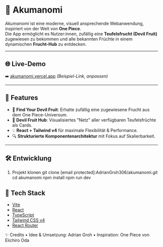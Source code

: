 # 🍈 Akumanomi

_Akumanomi_ ist eine moderne, visuell ansprechende Webanwendung, inspiriert von der Welt von **One Piece**.  
Die App ermöglicht es Nutzer:innen, zufällig eine **Teufelsfrucht (Devil Fruit)** zugewiesen zu bekommen und alle bekannten Früchte in einem dynamischen **Frucht-Hub** zu entdecken.

---

## 🌐 Live-Demo

➡️ [akumanomi.vercel.app](https://akumanomi.vercel.app) *(Beispiel-Link, anpassen)*

---

## 🚀 Features

- 🎲 **Find Your Devil Fruit**: Erhalte zufällig eine zugewiesene Frucht aus dem One Piece-Universum.
- 🍇 **Devil Fruit Hub**: Visualisiertes "Netz" aller verfügbaren Teufelsfrüchte als Cards.
- 💡 **React + Tailwind v4** für maximale Flexibilität & Performance.
- 🔍 **Strukturierte Komponentenarchitektur** mit Fokus auf Skalierbarkeit.

---

## 🛠️ Entwicklung

1. Projekt klonen
git clone [email protected]:AdrianGroh306/akumanomi.git
cd akumanomi
npm install
npm run dev

## 🧱 Tech Stack

- [Vite](https://vitejs.dev/)
- [React](https://react.dev/)
- [TypeScript](https://www.typescriptlang.org/)
- [Tailwind CSS v4](https://tailwindcss.com/)
- [React Router](https://reactrouter.com/)

✨ Credits
	•	Idee & Umsetzung: Adrian Groh
	•	Inspiration: One Piece von Eiichiro Oda
